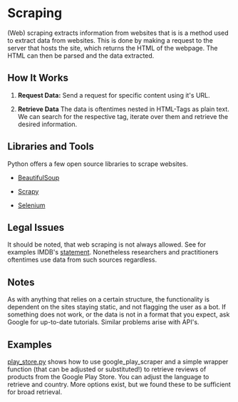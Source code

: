 # Scraping

(Web) scraping extracts information from websites that is 
is a method used to extract data from websites. This is done by making a request to the server that hosts the site, which returns the HTML of the webpage. The HTML can then be parsed and the data extracted.

## How It Works

1. **Request Data:** Send a request for specific content using it's URL.

2. **Retrieve Data** The data is oftentimes nested in HTML-Tags as plain text. We can search for the respective tag, iterate over them and retrieve the desired information.

## Libraries and Tools

Python offers a few open source libraries to scrape websites.

- [BeautifulSoup](https://www.crummy.com/software/BeautifulSoup/bs4/doc/) 

- [Scrapy](https://scrapy.org/)

- [Selenium](https://www.selenium.dev/)

## Legal Issues

It should be noted, that web scraping is not always allowed. See for examples IMDB's [statement](https://help.imdb.com/article/imdb/general-information/can-i-use-imdb-data-in-my-software/G5JTRESSHJBBHTGX?ref_=helpart_nav_18#). Nonetheless researchers and practitioners oftentimes use data from such sources regardless.

## Notes

As with anything that relies on a certain structure, the functionality is dependent on the sites staying static, and not flagging the user as a bot. If something does not work, or the data is not in a format that you expect, ask Google for up-to-date tutorials. Similar problems arise with API's.

## Examples

[play_store.py](play_store.py) shows how to use google_play_scraper and a simple wrapper function (that can be adjusted or substituted!) to retrieve reviews of products from the Google Play Store. You can adjust the language to retrieve and country. More options exist, but we found these to be sufficient for broad retrieval.